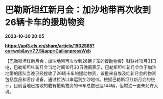 # 巴勒斯坦红新月会：加沙地带再次收到26辆卡车的援助物资

**2023-10-30 20:05**

**https://api3.cls.cn/share/article/1502585?os=web&sv=7.7.5&app=CailianpressWeb**

【巴勒斯坦红新月会：加沙地带再次收到26辆卡车的援助物资】财联社10月31日电，巴勒斯坦红新月会当地时间10月30日晚间表示，巴勒斯坦红新月会位于加沙地带的团队当晚已经接收了26辆卡车的援助物资，该批来自埃及红新月会的物资包括食品和医疗设备，通过拉法口岸运到加沙地带。根据巴勒斯坦红新月会的统计，目前当地已接收的载有援助物资的卡车总数已达144辆，但燃油一直未允许入境。